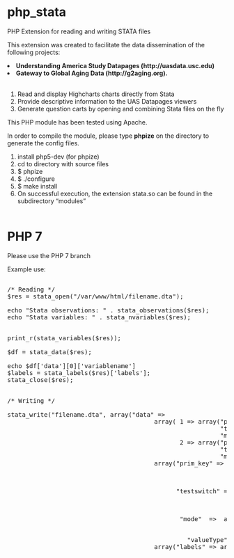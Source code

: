php_stata
=========

PHP Extension for reading and writing STATA files<br>

This extension was created to facilitate the data dissemination of the following projects: <br>

<li><b>Understanding America Study Datapages (http://uasdata.usc.edu) </b></li>
<li><b>Gateway to Global Aging Data (http://g2aging.org). </b></li><br>


1) Read and display Highcharts charts directly from Stata<br>
2) Provide descriptive information to the UAS Datapages viewers<br>
3) Generate question carts by opening and combining Stata files on the fly<br>

This PHP module has been tested using Apache.

In order to compile the module, please type <b>phpize</b> on the directory to generate the config files.

1) install php5-dev (for phpize)<br>
2) cd to directory with source files<br>
3) $ phpize<br>
4) $ ./configure<br>
5) $ make install<br>
6) On successful execution, the extension stata.so can be found in the subdirectory “modules”<br><br>

# PHP 7
Please use the PHP 7 branch

Example use:

<pre>

/* Reading */
$res = stata_open("/var/www/html/filename.dta");

echo "Stata observations: " . stata_observations($res);
echo "Stata variables: " . stata_nvariables($res);


print_r(stata_variables($res));

$df = stata_data($res);

echo $df['data'][0]['variablename']
$labels = stata_labels($res)['labels'];
stata_close($res);


/* Writing */

stata_write("filename.dta", array("data" => 
                                        array( 1 => array("prim_key" => "232342342", 
                                                          "testswitch" => 32.3234, 
                                                          "mode" => 32741), 
                                               2 => array("prim_key" => "33333333333333333", 
                                                          "testswitch" => pow(2.0, 1023), 
                                                          "mode" => 2147483621) )),  
                                        array("prim_key" => array("vlabels" => "",
                                                                   "dlabels" => "PRIM KEY",
                                                                   "vfmt" => "%17s",
                                                                   "valueType" => 20 ),
                                              "testswitch" => array("vlabels" => "",
                                                                    "dlabels" => "TEST SWITCH",
                                                                    "vfmt" => "%9.0g",
                                                                    "valueType" => 255), 
                                               "mode"  =>  array("vlabels" => "gfk2_live_vl5",
                                                                     "dlabels" => "INTERVIEW MODE", 
                                                                     "vfmt" => "%9.0g", 
			                        		     "valueType" => 253)), 
                                        array("labels" => array( "gfk2_live_vl5" => 
                                                                      array(44 => "44 Face",
                                                                      55 => "55 Call center"))));
</pre>
